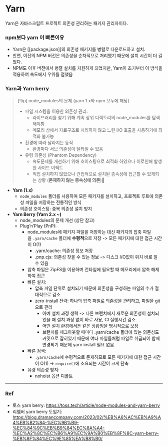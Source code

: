 # Yarn
Yarn은 자바스크립트 프로젝트 의존성 관리하는 패키지 관리자이다.

### npm보다 yarn 이 빠른이유
- Yarn은 [[package.json]]의 의존성 패키지를 병렬로 다운로드하고 설치. 
- 반면, 이전의 NPM 버전은 의존성을 순차적으로 처리했기 때문에 설치 시간이 더 길었다. 
- NPM도 이후 버전에서 병렬 설치를 지원하게 되었지만, Yarn이 초기부터 이 방식을 적용하여 속도에서 우위를 점했음

### Yarn과 Yarn berry

>[!tip] node_modules의 문제 (yarn 1.x와 npm 모두에 해당)
>
>- 파일 시스템을 이용한 의존성 관리: 
>	- 라이브러리를 찾기 위해 계속 상위 디렉토리의 node_modules를 탐색해야함
>	- 메모리 상에서 자료구조로 처리하지 않고 느린 I/O 호출을 사용하기에 최적화 불가능
>- 환경에 따라 달라지는 동작
>	- 환경마다 서브 의존성이 달라질 수 있음
>- 유령 의존성 (Phantom Dependency)
>	- 속도문제를 개선하기 위해 호이스팅으로 최적화 하였으나 이로인해 발생한 사이드 이펙트 
>	- 직접 설치하지 않았으나 간접적으로 설치된 종속성에 접근할 수 있게되는 상황 (**존재하지 않는 종속성에 의존**)

- **Yarn (1.x)**
    - `node_modules` 폴더를 사용하여 모든 패키지를 설치하고, 프로젝트 루트에 의존성 파일을 저장하는 전통적인 방식
    - 의존성 호이스팅: 중복 의존성 설치 방지
- **Yarn Berry (Yarn 2.x ~)**
	- node_modules의 문제 개선 (상단 참고)
	-  Plug’n’Play (PnP): 
		- node_modules에 패키지 파일을 저장하는 대신 패키지의 압축 파일을 `.yarn/cache` 폴더에 **수평적**으로 저장 -> 모든 패키지에 대한 접근 시간이 O(1)
			- .yarn/cache: 의존성 정보 저장
			- .pnp.cjs: 의존성 찾을 수 있는 정보 -> 디스크 I/O없이 위치 바로 알 수 있음
		- 압축 파일은 ZipFS를 이용하며 런타임에 필요할 때 메모리에서 압축 해제하여 접근
		- 빠른 설치:
			- 압축 파일 단위로 설치되기 때문에 의존성을 구성하는 파일의 수가 절대적으로 감소
			- zero-install 전략: 하나의 압축 파일로 의존성을 관리하고, 파일을 git으로 관리
				- 아예 설치 과정 생략 -> 다른 브랜치에서 새로운 의존성이 설치되었을 때 설치 과정 없이 바로 사용, CI 실행시간 감소
				- 어떤 설치 환경에서든 같은 상황임을 명시적으로 보장
				- 브랜치를 체크아웃할 때마다 .yarn/cache 폴더에 있는 의존성도 커밋으로 잡혀있기 때문에 여타 파일들처럼 파일로 취급되어 함께 변경되기 때문에 yarn install 필요 없음
		- 빠른 검색: 
			- `.yarn/cache`에 수평적으로 존재하므로 모든 패키지에 대한 접근 시간이 O(1) -> `require()`에 소요되는 시간이 크게 단축
		- 유령 의존성 방지: 
			- nohoist 옵션 디폴트

---
### Ref
- 토스 yarn berry: https://toss.tech/article/node-modules-and-yarn-berry
- 리멤버 yarn berry 도입기: https://blog.dramancompany.com/2023/02/%EB%A6%AC%EB%A9%A4%EB%B2%84-%EC%9B%B9-%EC%84%9C%EB%B9%84%EC%8A%A4-%EC%A2%8C%EC%B6%A9%EC%9A%B0%EB%8F%8C-yarn-berry-%EB%8F%84%EC%9E%85%EA%B8%B0/